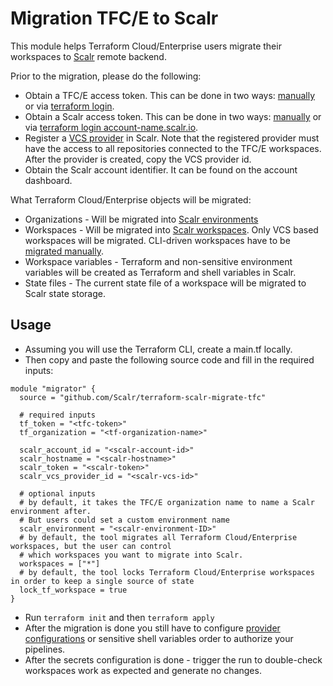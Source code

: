 Migration TFC/E to Scalr
========================

This module helps Terraform Cloud/Enterprise users migrate their workspaces to [Scalr](https://scalr.com) remote backend.

Prior to the migration, please do the following:

* Obtain a TFC/E access token. This can be done in two ways: [manually](https://app.terraform.io/app/settings/tokens) or via [terraform login](https://www.terraform.io/cli/commands/login).
* Obtain a Scalr access token. This can be done in two ways: [manually](https://scalr.io/app/settings/tokens) or via [terraform login account-name.scalr.io](https://www.terraform.io/cli/commands/login).
* Register a [VCS provider](https://docs.scalr.com/en/latest/vcs_providers.html) in Scalr. Note that the registered provider must have the access to all repositories connected to the TFC/E workspaces. After the provider is created, copy the VCS provider id.
* Obtain the Scalr account identifier. It can be found on the account dashboard.

What Terraform Cloud/Enterprise objects will be migrated:

* Organizations - Will be migrated into [Scalr environments](https://docs.scalr.com/en/latest/hierarchy.html#environments)
* Workspaces - Will be migrated into [Scalr workspaces](https://docs.scalr.com/en/latest/workspaces.html). Only VCS based workspaces will be migrated. CLI-driven workspaces have to be [migrated manually](https://docs.scalr.com/en/latest/migration.html).  
* Workspace variables - Terraform and non-sensitive environment variables will be created as Terraform and shell variables in Scalr.
* State files - The current state file of a workspace will be migrated to Scalr state storage.

Usage
-----

* Assuming you will use the Terraform CLI, create a main.tf locally.
* Then copy and paste the following source code and fill in the required inputs: 

```hcl
module "migrator" {
  source = "github.com/Scalr/terraform-scalr-migrate-tfc"
  
  # required inputs
  tf_token = "<tfc-token>"
  tf_organization = "<tf-organization-name>"

  scalr_account_id = "<scalr-account-id>"
  scalr_hostname = "<scalr-hostname>"
  scalr_token = "<scalr-token>"
  scalr_vcs_provider_id = "<scalr-vcs-id>"
  
  # optional inputs
  # by default, it takes the TFC/E organization name to name a Scalr environment after. 
  # But users could set a custom environment name
  scalr_environment = "<scalr-environment-ID>" 
  # by default, the tool migrates all Terraform Cloud/Enterprise workspaces, but the user can control 
  # which workspaces you want to migrate into Scalr.
  workspaces = ["*"]
  # by default, the tool locks Terraform Cloud/Enterprise workspaces in order to keep a single source of state
  lock_tf_workspace = true
}
```

* Run `terraform init` and then `terraform apply`
* After the migration is done you still have to configure [provider configurations]([https://docs.scalr.com/en/latest/cloud_credentials.html](https://docs.scalr.io/docs/provider-configurations)) or sensitive shell variables order to authorize your pipelines.
* After the secrets configuration is done - trigger the run to double-check workspaces work as expected and generate no changes.
